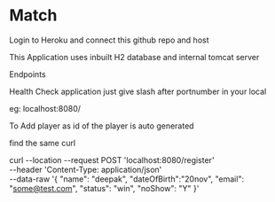 # Match

Login to Heroku and connect this github repo and host

This Application uses inbuilt H2 database and internal tomcat server


Endpoints

Health Check application just give slash after portnumber in your local

eg: localhost:8080/

To Add player as id of the player is auto generated

find the same curl

curl --location --request POST 'localhost:8080/register' \
--header 'Content-Type: application/json' \
--data-raw '{
"name": "deepak",
"dateOfBirth":"20nov",
"email": "some@test.com",
"status": "win",
"noShow": "Y"
}'


